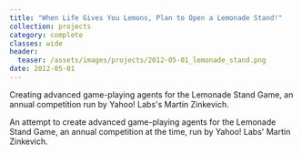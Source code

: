 ```yaml
---
title: "When Life Gives You Lemons, Plan to Open a Lemonade Stand!"
collection: projects
category: complete
classes: wide
header: 
  teaser: /assets/images/projects/2012-05-01_lemonade_stand.png
date: 2012-05-01
---
```


Creating advanced game-playing agents for the Lemonade Stand Game, an annual competition run by Yahoo! Labs's Martin Zinkevich.

An attempt to create advanced game-playing agents for the Lemonade Stand Game, an annual competition at the time, run by Yahoo! Labs' Martin Zinkevich.